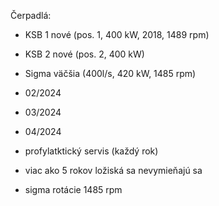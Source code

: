 Čerpadlá:
- KSB 1 nové (pos. 1, 400 kW, 2018, 1489 rpm)
- KSB 2 nové (pos. 2, 400 kW)
- Sigma väčšia (400l/s, 420 kW, 1485 rpm)

- 02/2024
- 03/2024
- 04/2024

- profylatktický servis (každý rok)
- viac ako 5 rokov ložiská sa nevymieňajú sa

  
- sigma rotácie 1485 rpm